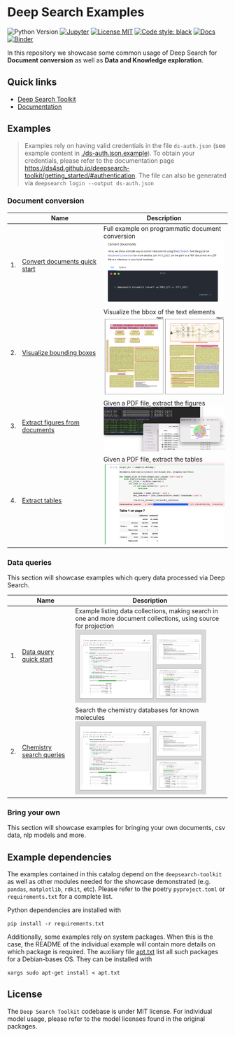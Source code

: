 # Deep Search Examples

![Python Version](https://img.shields.io/badge/python-3.8%20%7C%203.9%20%7C%203.10-blue)
[![Jupyter](https://img.shields.io/static/v1?label=jupyter&message=py&color=orange&logo=jupyter)](https://mybinder.org/v2/gh/DS4SD/deepsearch-examples/main)
[![License MIT](https://img.shields.io/github/license/ds4sd/deepsearch-toolkit)](https://opensource.org/licenses/MIT)
[![Code style: black](https://img.shields.io/badge/code%20style-black-000000.svg)](https://github.com/psf/black)
[![Docs](https://img.shields.io/badge/website-live-brightgreen)](https://ds4sd.github.io/deepsearch-toolkit/)
[![Binder](https://mybinder.org/badge_logo.svg)](https://mybinder.org/v2/gh/DS4SD/deepsearch-examples/main)


In this repository we showcase some common usage of Deep Search
for **Document conversion** as well as **Data and Knowledge exploration**. 


## Quick links

- [Deep Search Toolkit](https://github.com/ds4sd/deepsearch-toolkit)
- [Documentation](https://ds4sd.github.io/deepsearch-toolkit/)


## Examples

> Examples rely on having valid credentials in the file `ds-auth.json` (see example content in [./ds-auth.json.example](./ds-auth.json.example)).
> To obtain your credentials, please refer to the documentation page https://ds4sd.github.io/deepsearch-toolkit/getting_started/#authentication.
> The file can also be generated via `deepsearch login --output ds-auth.json`


### Document conversion

|    | Name              | Description |
| -- | ----------------- | ----------- |
| 1. | [Convert documents quick start](./examples/document_conversion_quick_start/) | Full example on programmatic document conversion <br /> <img src=".readme_resources/doc_conversion_quick_start.png" width="300px" /> |
| 2. | [Visualize bounding boxes](./examples/document_conversion_visualize_bbox/) | Visualize the bbox of the text elements <br /> <img src="./.readme_resources/visualize_bbox.png" width="300px" /> |
| 3. | [Extract figures from documents](./examples/document_conversion_extract_figures/) | Given a PDF file, extract the figures <br /> <img src=".readme_resources/extract_figures.png" width="300px" /> |
| 4. | [Extract tables](./examples/document_conversion_extract_tables/) | Given a PDF file, extract the tables <br /> <img src=".readme_resources/extract_tables.png" width="300px" /> |


### Data queries

This section will showcase examples which query data processed via Deep Search.

|    | Name              | Description |
| -- | ----------------- | ----------- |
| 1. | [Data query quick start](./examples/data_query_quick_start/) | Example listing data collections, making search in one and more document collections, using source for projection <br /> <img src=".readme_resources/data_query_quick_start.png" width="300px" /> |
| 2. | [Chemistry search queries](./examples/data_query_chemistry/) | Search the chemistry databases for known molecules <br /> <img src=".readme_resources/data_query_quick_start.png" width="300px" /> |


### Bring your own

This section will showcase examples for bringing your own documents, csv data, nlp models and more.



## Example dependencies

The examples contained in this catalog depend on the `deepsearch-toolkit` as well as
other modules needed for the showcase demonstrated (e.g. `pandas`, `matplotlib`, `rdkit`, etc).
Please refer to the poetry `pyproject.toml` or  `requirements.txt` for a complete list.

Python dependencies are installed with

```console
pip install -r requirements.txt
```

Additionally, some examples rely on system packages. When this is the case, the README of the individual
example will contain more details on which package is required.
The auxiliary file [apt.txt](./apt.txt) list all such packages for a Debian-bases OS. They can be installed with

```console
xargs sudo apt-get install < apt.txt
```


## License

The `Deep Search Toolkit` codebase is under MIT license.
For individual model usage, please refer to the model licenses found in the original packages.
